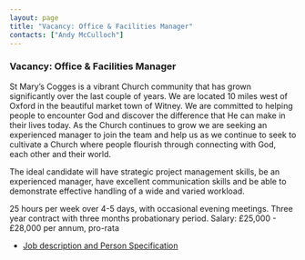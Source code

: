 ```yaml
---
layout: page
title: "Vacancy: Office & Facilities Manager"
contacts: ["Andy McCulloch"]
---
```


### Vacancy: Office & Facilities Manager

St Mary’s Cogges is a vibrant Church community that has grown significantly over the last couple of years. We are located 10 miles west of Oxford in the beautiful market town of Witney.  We are committed to helping people to encounter God and discover the difference that He can make in their lives today. As the Church continues to grow we are seeking an experienced manager to join the team and help us as we continue to seek to cultivate a Church where people flourish through connecting with God, each other and their world.

The ideal candidate will have strategic project management skills, be an experienced manager, have excellent communication skills and be able to demonstrate effective handling of a wide and varied workload. 

25 hours per week over 4-5 days, with occasional evening meetings. Three year contract with three months probationary period.
Salary: £25,000 - £28,000 per annum, pro-rata

* [Job description and Person Specification](./Cogges%20Office%20Administrator%20JD.pdf "Opens PDF document")

